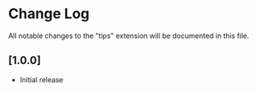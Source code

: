 # Change Log
All notable changes to the "tips" extension will be documented in this file.

## [1.0.0]
- Initial release